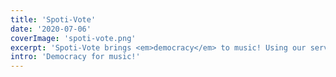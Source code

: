 ```yaml
---
title: 'Spoti-Vote'
date: '2020-07-06'
coverImage: 'spoti-vote.png'
excerpt: 'Spoti-Vote brings <em>democracy</em> to music! Using our service you will be able to listen to music that <em>the group</em> wants. '
intro: 'Democracy for music!'
---
```

